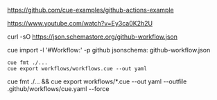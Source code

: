 https://github.com/cue-examples/github-actions-example

https://www.youtube.com/watch?v=Ey3ca0K2h2U

curl -sO https://json.schemastore.org/github-workflow.json

cue import -l '#Workflow:' -p github jsonschema: github-workflow.json

```
cue fmt ./... 
cue export workflows/workflows.cue --out yaml
```

cue fmt ./... && cue export workflows/*.cue --out yaml --outfile .github/workflows/cue.yaml --force